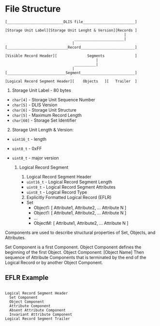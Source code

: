 File Structure
==============


    [__________________________DLIS file________________________]

    [Storage Unit Label][Storage Unit Lenght & Version][Records ]
                                                           |
                                    _______________________|
                                   |
    [____________________________Record_________________________]

    [Visible Record Header][              Segments              ]
                                              |
                                    __________|
                                   |
    [___________________________Segment_________________________]

    [Logical Record Segment Header][    Objects   ][   Trailer  ]


1. Storage Unit Label - 80 bytes
  - `char[4]` - Storage Unit Sequence Number
  - `char[5]` - DLIS Version
  - `char[6]` - Storage Unit Structure
  - `char[5]` - Maximum Record Length
  - `char[60]` - Storage Set Identifier

2. Storage Unit Length & Version:
  - `uint16_t` - length
  - `uint8_t` - 0xFF
  - `uint8_t` - major version

    1. Logical Record Segment

        1. Logical Record Segment Header
          - `uint16_t` - Logical Record Segment Length
          - `uint8_t` - Logical Record Segment Attributes
          - `uint8_t` - Logical Record Type


        2. Explicitly Formatted Logical Record (EFLR)
          - Set
            - Object1: [ Attribute1, Attribute2, ... Attribute N ]
            - Object1: [ Attribute1, Attribute2, ... Attribute N ]
            - ...
            - ObjectM: [ Attribute1, Attribute2, ... Attribute N ]


Components are used to describe structural properties
of Set, Objects, and Attributes.

Set Component is a first Component.
Object Component defines the beginning of the first Object.
Object Component: [Object Name]
Then sequence of Attribute Components that is terminated
by the end of the Logical Record or by another Object Component.


EFLR Example
------------

~~~~~~

Logical Record Segment Header
  Set Component
  Object Component
  Attribute Component
  Absent Attribute Component
  Invariant Attribute Component
Logical Record Segment Trailer


